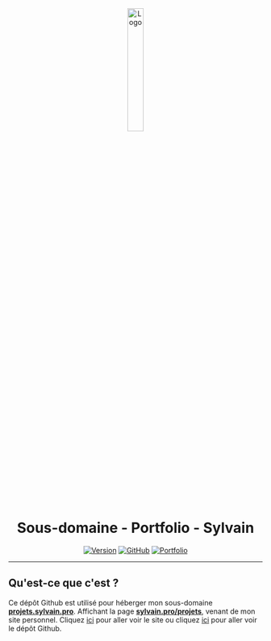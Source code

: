 <div align="center">
  <a href="https://projets.sylvain.pro"><img src="https://sylvain.pro/images/portfolio.png" alt="Logo" width="25%" height="auto"></a>

# Sous-domaine - Portfolio - Sylvain
  [![Version](https://img.shields.io/badge/Version%20:-v1.0-6479ee?labelColor=23272A)](https://projets.sylvain.pro)
  [![GitHub](https://img.shields.io/badge/20syldev-333333?logo=Github&logoColor=white)](https://github.com/20syldev)
  [![Portfolio](https://img.shields.io/badge//portfolio-3857ab)](https://github.com/20syldev/portfolio)
</div>

---

## Qu'est-ce que c'est ?
Ce dépôt Github est utilisé pour héberger mon sous-domaine **[projets.sylvain.pro](https://projets.sylvain.pro)**. Affichant la page **[sylvain.pro/projets](https://sylvain.pro/projets)**, venant de mon site personnel.
Cliquez [ici](https://sylvain.pro) pour aller voir le site ou cliquez [ici](https://github.com/20syldev/portfolio) pour aller voir le dépôt Github.
